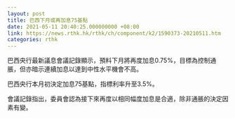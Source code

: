 ```yaml
---
layout: post
title: 巴西下月或再加息75基點
date: 2021-05-11 20:40:25.000000000 +08:00
link: https://news.rthk.hk/rthk/ch/component/k2/1590373-20210511.htm
categories: rthk
---
```


巴西央行最新議息會議記錄顯示，預料下月將再度加息0.75%，目標為控制通脹，但亦暗示連續加息以達到中性水平機會不高。

巴西央行本月初決定加息75基點，指標利率升至3.5%。

會議記錄指出，委員會認為接下來再度以相同幅度加息是合適，除非通脹的決定因素有變。
